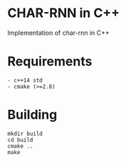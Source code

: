 # CHAR-RNN in C++
Implementation of char-rnn in C++

# Requirements
```
- c++14 std
- cmake (>=2.8)
```

# Building 

```
mkdir build
cd build
cmake ..
make
```

